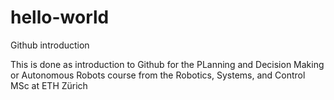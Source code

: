 # hello-world
Github introduction

This is done as introduction to Github for the PLanning and Decision Making or Autonomous Robots course from the Robotics, Systems, and Control MSc at ETH Zürich

